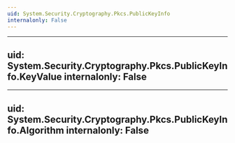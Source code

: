 ```yaml
---
uid: System.Security.Cryptography.Pkcs.PublicKeyInfo
internalonly: False
---
```


---
uid: System.Security.Cryptography.Pkcs.PublicKeyInfo.KeyValue
internalonly: False
---

---
uid: System.Security.Cryptography.Pkcs.PublicKeyInfo.Algorithm
internalonly: False
---
